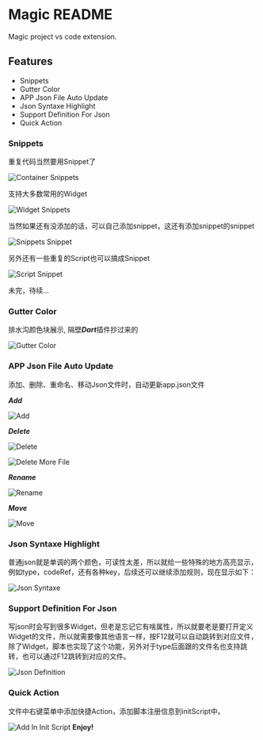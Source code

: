 # Magic README

Magic project vs code extension.

## Features

+ Snippets
+ Gutter Color
+ APP Json File Auto Update
+ Json Syntaxe Highlight
+ Support Definition For Json
+ Quick Action

### Snippets

重复代码当然要用Snippet了

![Container Snippets](https://raw.githubusercontent.com/Nomeleel/Assets/master/vs_code_extension_collection/markdown/container_snippet.gif)

支持大多数常用的Widget

![Widget Snippets](https://raw.githubusercontent.com/Nomeleel/Assets/master/vs_code_extension_collection/markdown/snippets.png)

当然如果还有没添加的话，可以自己添加snippet，这还有添加snippet的snippet

![Snippets Snippet](https://raw.githubusercontent.com/Nomeleel/Assets/master/vs_code_extension_collection/markdown/snippets_snippet.gif)

另外还有一些重复的Script也可以搞成Snippet

![Script Snippet](https://raw.githubusercontent.com/Nomeleel/Assets/master/vs_code_extension_collection/markdown/script_snippet.gif)

未完，待续...

### Gutter Color

排水沟颜色块展示, 隔壁***Dart***插件抄过来的

![Gutter Color](https://raw.githubusercontent.com/Nomeleel/Assets/master/vs_code_extension_collection/markdown/gutter_color.png)

### APP Json File Auto Update

添加、删除、重命名、移动Json文件时，自动更新app.json文件

***Add***

![Add](https://raw.githubusercontent.com/Nomeleel/Assets/master/vs_code_extension_collection/markdown/add_json_file.gif)

***Delete***

![Delete](https://raw.githubusercontent.com/Nomeleel/Assets/master/vs_code_extension_collection/markdown/delete_json_file.gif)

![Delete More File](https://raw.githubusercontent.com/Nomeleel/Assets/master/vs_code_extension_collection/markdown/delete_jsons_file.gif)

***Rename***

![Rename](https://raw.githubusercontent.com/Nomeleel/Assets/master/vs_code_extension_collection/markdown/rename_json_file.gif)

***Move***

![Move](https://raw.githubusercontent.com/Nomeleel/Assets/master/vs_code_extension_collection/markdown/move_json_file.gif)

### Json Syntaxe Highlight

普通json就是单调的两个颜色，可读性太差，所以就给一些特殊的地方高亮显示，例如type，codeRef，还有各种key，后续还可以继续添加规则，现在显示如下：

![Json Syntaxe](https://raw.githubusercontent.com/Nomeleel/Assets/master/vs_code_extension_collection/markdown/json_syntaxe.png)

### Support Definition For Json

写json时会写到很多Widget，但老是忘记它有啥属性，所以就要老是要打开定义Widget的文件，所以就需要像其他语言一样，按F12就可以自动跳转到对应文件，
除了Widget，脚本也实现了这个功能，另外对于type后面跟的文件名也支持跳转，也可以通过F12跳转到对应的文件。

![Json Definition](https://raw.githubusercontent.com/Nomeleel/Assets/master/vs_code_extension_collection/markdown/json_definition.gif)

### Quick Action

文件中右键菜单中添加快捷Action，添加脚本注册信息到initScript中。

![Add In Init Script](https://raw.githubusercontent.com/Nomeleel/Assets/master/vs_code_extension_collection/markdown/add_in_init_script.png)
**Enjoy!**